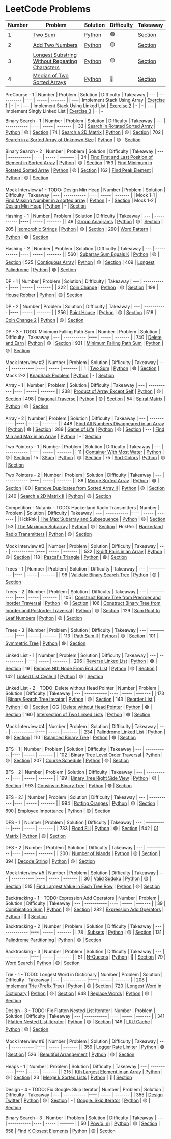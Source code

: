 # LeetCode Problems

| Number | Problem | Solution | Difficulty | Takeaway
| --- | ----------- |---- | ----- | ------- |
| 1 | [Two Sum](https://leetcode.com/problems/two-sum/) | [Python](twoSum.py) | 🟢 | [Section](./LeetNotes.md#two-sum)
| 2 | [Add Two Numbers](https://leetcode.com/problems/add-two-numbers/) | [Python](addTwoNum.py) | 🟡 | [Section](./LeetNotes.md#add-two-numbers)
| 3 | [Longest Substring Without Repeating Characters](https://leetcode.com/problems/longest-substring-without-repeating-characters/) | [Python](./lengthOfLongestSubstring.py) | 🟡 | [Section](./LeetNotes.md#longest-string-without-repeating-characters)
| 4 | [Median of Two Sorted Arrays](https://leetcode.com/problems/median-of-two-sorted-arrays/) | [Python](./medianSortedArrays.py) | 🔴 | [Section](./LeetNotes.md#median-of-two-sorted-arrays)

PreCourse - 1
| Number | Problem | Solution | Difficulty | Takeaway
| --- | ----------- |---- | ----- | ------- |
| --- | Implement Stack Using Array | [Exercise 1](https://github.com/ishaansathaye/PreCourse-1/blob/master/Exercise_1.py) | - | -
| --- | Implement Stack Using Linked List | [Exercise 2](https://github.com/ishaansathaye/PreCourse-1/blob/master/Exercise_2.py) | - | -
| --- | Implement Singly Linked List | [Exercise 3](https://github.com/ishaansathaye/PreCourse-1/blob/master/Exercise_3.py) | - | -


Binary Search - 1
| Number | Problem | Solution | Difficulty | Takeaway
| --- | ----------- |---- | ----- | ------- |
| 33 | [Search in Rotated Sorted Array](https://leetcode.com/problems/search-in-rotated-sorted-array/) | [Python](./searchRotatedSortedArray.py) | 🟡 | [Section](./LeetNotes.md#search-in-rotated-sorted-array)
| 74 | [Search a 2D Matrix](https://leetcode.com/problems/search-a-2d-matrix/) | [Python](./search2D.py) | 🟡 | [Section](./LeetNotes.md#search-a-2d-matrix)
| 702 | [Search in a Sorted Array of Unknown Size](https://leetcode.com/problems/search-in-a-sorted-array-of-unknown-size/) | [Python](./reader.py) | 🟡 | [Section](./LeetNotes.md#search-in-a-sorted-array-of-unknown-size)

Binary Search - 2
| Number | Problem | Solution | Difficulty | Takeaway
| --- | ----------- |---- | ----- | ------- |
| 34 | [Find First and Last Position of Element in Sorted Array](https://leetcode.com/problems/find-first-and-last-position-of-element-in-sorted-array/) | [Python](./searchRange.py) | 🟡 | [Section](./LeetNotes.md#find-first-and-last-position-of-element-in-sorted-array)
| 153 | [Find Minimum in Rotated Sorted Array](https://leetcode.com/problems/find-minimum-in-rotated-sorted-array/) | [Python](./findMin.py) | 🟡 | [Section](./LeetNotes.md#find-minimum-in-rotated-sorted-array)
| 162 | [Find Peak Element](https://leetcode.com/problems/find-peak-element/) | [Python](./findPeakElement.py) | 🟡 | [Section](./LeetNotes.md#find-peak-element)

Mock Interview #1 - TODO: Design Min Heap
| Number | Problem | Solution | Difficulty | Takeaway
| --- | ----------- |---- | ----- | ------- |
| Mock 1-1 | [Find Missing Number in a sorted array](https://youtu.be/LwmckBrlrRs) | [Python](./s30Mock/mock1/mock1-1.py) | - | [Section](./LeetNotes.md#find-missing-number-in-a-sorted-array)
| Mock 1-2 | [Design Min Heap](https://youtu.be/CR7HVlUs3ls) | [Python](./s30Mock/mock1/mock1-2.py) | - | [Section](./LeetNotes.md#design-min-heap)

Hashing - 1
| Number | Problem | Solution | Difficulty | Takeaway
| --- | ----------- |---- | ----- | ------- |
| 49 | [Group Anagrams](https://leetcode.com/problems/group-anagrams/) | [Python](./groupAnagrams.py) | 🟡 | [Section](./LeetNotes.md#group-anagrams)
| 205 | [Isomorphic Strings](https://leetcode.com/problems/isomorphic-strings/) | [Python](./isIsomorphic.py) | 🟡 | [Section](./LeetNotes.md#isomorphic-strings)
| 290 | [Word Pattern](https://leetcode.com/problems/word-pattern/) | [Python](./wordPattern.py) | 🟢 | [Section](./LeetNotes.md#word-pattern)

Hashing - 2
| Number | Problem | Solution | Difficulty | Takeaway
| --- | ----------- |---- | ----- | ------- |
| 560 | [Subarray Sum Equals K](https://leetcode.com/problems/subarray-sum-equals-k/) | [Python](./subarraySum.py) | 🟡 | [Section](./LeetNotes.md#subarray-sum-equals-k)
| 525 | [Contiguous Array](https://leetcode.com/problems/contiguous-array/) | [Python](./findMaxLength.py) | 🟡 | [Section](./LeetNotes.md#contiguous-array)
| 409 | [Longest Palindrome](https://leetcode.com/problems/longest-palindrome/) | [Python](./longestPalindrome.py) | 🟢 | [Section](./LeetNotes.md#longest-palindrome)

DP - 1
| Number | Problem | Solution | Difficulty | Takeaway
| --- | ----------- |---- | ----- | ------- |
| 322 | [Coin Change](https://leetcode.com/problems/coin-change/) | [Python](./coinChange.py) | 🟡 | [Section](./LeetNotes.md#coin-change)
| 198 | [House Robber](https://leetcode.com/problems/house-robber/) | [Python](./houseRobber.py) | 🟡 | [Section](./LeetNotes.md#house-robber)

DP - 2
| Number | Problem | Solution | Difficulty | Takeaway
| --- | ----------- |---- | ----- | ------- |
| 256 | [Paint House](https://leetcode.com/problems/paint-house/) | [Python](./paintHouse.py) | 🟡 | [Section](./LeetNotes.md#paint-house)
| 518 | [Coin Change 2](https://leetcode.com/problems/coin-change-2/) | [Python](./coinChange2.py) | 🟡 | [Section](./LeetNotes.md#coin-change-2)

DP - 3 - TODO: Minimum Falling Path Sum
| Number | Problem | Solution | Difficulty | Takeaway
| --- | ----------- |---- | ----- | ------- |
| 740 | [Delete and Earn](https://leetcode.com/problems/delete-and-earn/) | [Python](./deleteAndEarn.py) | 🟡 | [Section](./LeetNotes.md#delete-and-earn)
| 931 | [Minimum Falling Path Sum](https://leetcode.com/problems/minimum-falling-path-sum/) | [Python](./minFallingPathSum.py) | 🟡 | [Section](./LeetNotes.md#minimum-falling-path-sum)

Mock Interview #2
| Number | Problem | Solution | Difficulty | Takeaway
| --- | ----------- |---- | ----- | ------- |
| 1 | [Two Sum](https://leetcode.com/problems/two-sum/) | [Python](./s30Mock/mock2/mock2-1.py) | 🟢 | [Section](./LeetNotes.md#two-sum)
| Mock 2-2 | [KnapSack Problem](https://www.geeksforgeeks.org/0-1-knapsack-problem-dp-10/) | [Python](./s30Mock/mock2/mock2-2.py) | - | [Section](./LeetNotes.md#knapsack-problem)

Array - 1
| Number | Problem | Solution | Difficulty | Takeaway
| --- | ----------- |---- | ----- | ------- |
| 238 | [Product of Array Except Self](https://leetcode.com/problems/product-of-array-except-self/) | [Python](./productExceptSelf.py) | 🟡 | [Section](./LeetNotes.md#product-of-array-except-self)
| 498 | [Diagonal Traverse](https://leetcode.com/problems/diagonal-traverse/) | [Python](./findDiagonalOrder.py) | 🟡 | [Section](./LeetNotes.md#diagonal-traverse)
| 54 | [Spiral Matrix](https://leetcode.com/problems/spiral-matrix/) | [Python](./spiralOrder.py) | 🟡 | [Section](./LeetNotes.md#spiral-matrix)

Array - 2
| Number | Problem | Solution | Difficulty | Takeaway
| --- | ----------- |---- | ----- | ------- |
| 448 | [Find All Numbers Disappeared in an Array](https://leetcode.com/problems/find-all-numbers-disappeared-in-an-array/) | [Python](./findDisappearedNumbers.py) | 🟢 | [Section](./LeetNotes.md#find-all-numbers-disappeared-in-an-array)
| 289 | [Game of Life](https://leetcode.com/problems/game-of-life/) | [Python](./gameOfLife.py) | 🟡 | [Section](./LeetNotes.md#game-of-life)
| --- | [Find Min and Max in an Array](https://www.geeksforgeeks.org/maximum-and-minimum-in-an-array/) | [Python](./findMinMax.py) | - | [Section](./LeetNotes.md#find-min-and-max-in-an-array)

Two Pointers - 1
| Number | Problem | Solution | Difficulty | Takeaway
| --- | ----------- |---- | ----- | ------- |
| 11 | [Container With Most Water](https://leetcode.com/problems/container-with-most-water/) | [Python](./maxArea.py) | 🟡 | [Section](./LeetNotes.md#container-with-most-water)
| 15 | [3Sum](https://leetcode.com/problems/3sum/) | [Python](./threeSum.py) | 🟡 | [Section](./LeetNotes.md#3sum)
| 75 | [Sort Colors](https://leetcode.com/problems/sort-colors/) | [Python](./sortColors.py) | 🟡 | [Section](./LeetNotes.md#sort-colors)

Two Pointers - 2
| Number | Problem | Solution | Difficulty | Takeaway
| --- | ----------- |---- | ----- | ------- |
| 88 | [Merge Sorted Array](https://leetcode.com/problems/merge-sorted-array/) | [Python](./merge.py) | 🟢 | [Section](./LeetNotes.md#merge-sorted-array)
| 80 | [Remove Duplicates from Sorted Array II](https://leetcode.com/problems/remove-duplicates-from-sorted-array-ii/) | [Python](./removeDuplicates2.py) | 🟡 | [Section](./LeetNotes.md#remove-duplicates-from-sorted-array-ii)
| 240 | [Search a 2D Matrix II](https://leetcode.com/problems/search-a-2d-matrix-ii/) | [Python](./search2DMatrix2.py) | 🟡 | [Section](./LeetNotes.md#search-a-2d-matrix-ii)

Competition - Nutanix - TODO: Hackerland Radio Transmitters
| Number | Problem | Solution | Difficulty | Takeaway
| --- | ----------- |---- | ----- | ------- |
| HckRnk | [The Max Subarray and Subsequence](https://www.hackerrank.com/challenges/maxsubarray/problem) | [Python](./comps/nutanix/maxSubArray.py) | 🟡 | [Section](./LeetNotes.md#the-max-subarray-and-subsequence)
| 53 | [The Maximum Subarray](https://leetcode.com/problems/maximum-subarray/) | [Python](./comps/nutanix/maxSubArray.py) | 🟡 | [Section](./LeetNotes.md#the-maximum-subarray)
| HckRnk | [Hackerland Radio Transmitters](https://www.hackerrank.com/challenges/hackerland-radio-transmitters/problem) | [Python](./comps/nutanix/hackerlandRadioTransmitters.py) | 🟡 | [Section](./LeetNotes.md#hackerland-radio-transmitters)

Mock Interview #3
| Number | Problem | Solution | Difficulty | Takeaway
| --- | ----------- |---- | ----- | ------- |
| 532 | [K-diff Pairs in an Array](https://leetcode.com/problems/k-diff-pairs-in-an-array/) | [Python](./s30Mock/mock3/mock3-1.py) | 🟡 | [Section](./LeetNotes.md#k-diff-pairs-in-an-array)
| 118 | [Pascal's Triangle](https://leetcode.com/problems/pascals-triangle/) | [Python](./s30Mock/mock3/mock3-2.py) | 🟢 | [Section](./LeetNotes.md#pascals-triangle)

Trees - 1
| Number | Problem | Solution | Difficulty | Takeaway
| --- | ----------- |---- | ----- | ------- |
| 98 | [Validate Binary Search Tree](https://leetcode.com/problems/validate-binary-search-tree/) | [Python](./isValidBST.py) | 🟡 | [Section](./LeetNotes.md#validate-binary-search-tree)

Trees - 2
| Number | Problem | Solution | Difficulty | Takeaway
| --- | ----------- |---- | ----- | ------- |
| 105 | [Construct Binary Tree from Preorder and Inorder Traversal](https://leetcode.com/problems/construct-binary-tree-from-preorder-and-inorder-traversal/) | [Python](./buildTree.py) | 🟡 | [Section](./LeetNotes.md#construct-binary-tree-from-preorder-and-inorder-traversal)
| 106 | [Construct Binary Tree from Inorder and Postorder Traversal](https://leetcode.com/problems/construct-binary-tree-from-inorder-and-postorder-traversal/) | [Python](./buildTree2.py) | 🟡 | [Section](./LeetNotes.md#construct-binary-tree-from-inorder-and-postorder-traversal)
| 129 | [Sum Root to Leaf Numbers](https://leetcode.com/problems/sum-root-to-leaf-numbers/) | [Python](./sumNumbers.py) | 🟡 | [Section](./LeetNotes.md#sum-root-to-leaf-numbers)

Trees - 3
| Number | Problem | Solution | Difficulty | Takeaway
| --- | ----------- |---- | ----- | ------- |
| 113 | [Path Sum II](https://leetcode.com/problems/path-sum-ii/) | [Python](./pathSum2.py) | 🟡 | [Section](./LeetNotes.md#path-sum-ii)
| 101 | [Symmetric Tree](https://leetcode.com/problems/symmetric-tree/) | [Python](./isSymmetric.py) | 🟢  | [Section](./LeetNotes.md#symmetric-tree)

Linked List - 1
| Number | Problem | Solution | Difficulty | Takeaway
| --- | ----------- |---- | ----- | ------- |
| 206 | [Reverse Linked List](https://leetcode.com/problems/reverse-linked-list/) | [Python](./reverseList.py) | 🟢 | [Section](./LeetNotes.md#reverse-linked-list)
| 19 | [Remove Nth Node From End of List](https://leetcode.com/problems/remove-nth-node-from-end-of-list/) | [Python](./removeNthFromEnd.py) | 🟡 | [Section](./LeetNotes.md#remove-nth-node-from-end-of-list)
| 142 | [Linked List Cycle II](https://leetcode.com/problems/linked-list-cycle-ii/) | [Python](./detectCycle.py) | 🟡 | [Section](./LeetNotes.md#linked-list-cycle-ii)

Linked List - 2 - TODO: Delete without Head Pointer
| Number | Problem | Solution | Difficulty | Takeaway
| --- | ----------- |---- | ----- | ------- |
| 173 | [Binary Search Tree Iterator](https://leetcode.com/problems/binary-search-tree-iterator/) | [Python](./BSTIterator.py) | 🟡 | [Section](./LeetNotes.md#binary-search-tree-iterator)
| 143 | [Reorder List](https://leetcode.com/problems/reorder-list/) | [Python](./reorderList.py) | 🟡 | [Section](./LeetNotes.md#reorder-list)
| GG | [Delete without Head Pointer](https://practice.geeksforgeeks.org/problems/delete-without-head-pointer/1) | [Python](./deleteNode.py) | 🟢 | [Section](./LeetNotes.md#delete-without-head-pointer)
| 160 | [Intersection of Two Linked Lists](https://leetcode.com/problems/intersection-of-two-linked-lists/) | [Python](./getIntersectionNode.py) | 🟢 | [Section](./LeetNotes.md#intersection-of-two-linked-lists)

Mock Interview #4
| Number | Problem | Solution | Difficulty | Takeaway
| --- | ----------- |---- | ----- | ------- |
| 234 | [Palindrome Linked List](https://leetcode.com/problems/palindrome-linked-list/) | [Python](./s30Mock/mock4/mock4-1.py) | 🟢 | [Section](./LeetNotes.md#palindrome-linked-list)
| 110 | [Balanced Binary Tree](https://leetcode.com/problems/balanced-binary-tree/) | [Python](./s30Mock/mock4/mock4-2.py) | 🟢 | [Section](./LeetNotes.md#balanced-binary-tree)

BFS - 1
| Number | Problem | Solution | Difficulty | Takeaway
| --- | ----------- |---- | ----- | ------- |
| 102 | [Binary Tree Level Order Traversal](https://leetcode.com/problems/binary-tree-level-order-traversal/) | [Python](./levelOrder.py) | 🟡 | [Section](./LeetNotes.md#binary-tree-level-order-traversal)
| 207 | [Course Schedule](https://leetcode.com/problems/course-schedule/) | [Python](./canFinish.py) | 🟡 | [Section](./LeetNotes.md#course-schedule)

BFS - 2
| Number | Problem | Solution | Difficulty | Takeaway
| --- | ----------- |---- | ----- | ------- |
| 199 | [Binary Tree Right Side View](https://leetcode.com/problems/binary-tree-right-side-view/) | [Python](./rightSideView.py) | 🟡 | [Section](./LeetNotes.md#binary-tree-right-side-view)
| 993 | [Cousins in Binary Tree](https://leetcode.com/problems/cousins-in-binary-tree/) | [Python](./isCousins.py) | 🟢 | [Section](./LeetNotes.md#cousins-in-binary-tree)

BFS - 2.1
| Number | Problem | Solution | Difficulty | Takeaway
| --- | ----------- |---- | ----- | ------- |
| 994 | [Rotting Oranges](https://leetcode.com/problems/rotting-oranges/) | [Python](./orangesRotting.py) | 🟡 | [Section](./LeetNotes.md#rotting-oranges)
| 690 | [Employee Importance](https://leetcode.com/problems/employee-importance/) | [Python](./getImportance.py) | 🟡 | [Section](./LeetNotes.md#employee-importance)

DFS - 1
| Number | Problem | Solution | Difficulty | Takeaway
| --- | ----------- |---- | ----- | ------- |
| 733 | [Flood Fill](https://leetcode.com/problems/flood-fill/) | [Python](./floodFill.py) | 🟢 | [Section](./LeetNotes.md#flood-fill)
| 542 | [01 Matrix](https://leetcode.com/problems/01-matrix/) | [Python](./updateMatrix.py) | 🟡 | [Section](./LeetNotes.md#01-matrix)

DFS - 2
| Number | Problem | Solution | Difficulty | Takeaway
| --- | ----------- |---- | ----- | ------- |
| 200 | [Number of Islands](https://leetcode.com/problems/number-of-islands/) | [Python](./numIslands.py) | 🟡 | [Section](./LeetNotes.md#number-of-islands)
| 394 | [Decode String](https://leetcode.com/problems/decode-string/) | [Python](./decodeString.py) | 🟡 | [Section](./LeetNotes.md#decode-string)

Mock Interview #5
| Number | Problem | Solution | Difficulty | Takeaway
| --- | ----------- |---- | ----- | ------- |
| 36 | [Valid Sudoku](https://leetcode.com/problems/valid-sudoku/) | [Python](./s30Mock/mock5/mock5-1.py) | 🟡 | [Section](./LeetNotes.md#valid-sudoku)
| 515 | [Find Largest Value in Each Tree Row](https://leetcode.com/problems/find-largest-value-in-each-tree-row/) | [Python](./s30Mock/mock5/mock5-2.py) | 🟡 | [Section](./LeetNotes.md#find-largest-value-in-each-tree-row)

Backtracking - 1 - TODO: Expression Add Operators
| Number | Problem | Solution | Difficulty | Takeaway
| --- | ----------- |---- | ----- | ------- |
| 39 | [Combination Sum](https://leetcode.com/problems/combination-sum/) | [Python](./combinationSum.py) | 🟡 | [Section](./LeetNotes.md#combination-sum)
| 282 | [Expression Add Operators](https://leetcode.com/problems/expression-add-operators/) | [Python](./addOperators.py) | 🔴 | [Section](./LeetNotes.md#expression-add-operators)

Backtracking - 2
| Number | Problem | Solution | Difficulty | Takeaway
| --- | ----------- |---- | ----- | ------- |
| 78 | [Subsets](https://leetcode.com/problems/subsets/) | [Python](./subsets.py) | 🟡 | [Section](./LeetNotes.md#subsets)
| 131 | [Palindrome Partitioning](https://leetcode.com/problems/palindrome-partitioning/) | [Python](./partition.py) | 🟡 | [Section](./LeetNotes.md#palindrome-partitioning)

Backtracking - 3
| Number | Problem | Solution | Difficulty | Takeaway
| --- | ----------- |---- | ----- | ------- |
| 51 | [N-Queens](https://leetcode.com/problems/n-queens/) | [Python](./solveNQueens.py) | 🔴 | [Section](./LeetNotes.md#n-queens)
| 79 | [Word Search](https://leetcode.com/problems/word-search/) | [Python](./exist.py) | 🟡 | [Section](./LeetNotes.md#word-search)

Trie - 1 - TODO: Longest Word in Dictionary
| Number | Problem | Solution | Difficulty | Takeaway
| --- | ----------- |---- | ----- | ------- |
| 208 | [Implement Trie (Prefix Tree)](https://leetcode.com/problems/implement-trie-prefix-tree/) | [Python](./Trie.py) | 🟡 | [Section](./LeetNotes.md#implement-trie-prefix-tree)
| 720 | [Longest Word in Dictionary](https://leetcode.com/problems/longest-word-in-dictionary/) | [Python](./longestWord.py) | 🟡 | [Section](./LeetNotes.md#longest-word-in-dictionary)
| 648 | [Replace Words](https://leetcode.com/problems/replace-words/) | [Python](./replaceWords.py) | 🟡 | [Section](./LeetNotes.md#replace-words)

Design - 3 - TODO: Fix Flatten Nested List Iterator
| Number | Problem | Solution | Difficulty | Takeaway
| --- | ----------- |---- | ----- | ------- |
| 341 | [Flatten Nested List Iterator](https://leetcode.com/problems/flatten-nested-list-iterator/) | [Python](./NestedIterator.py) | 🟡 | [Section](./LeetNotes.md#flatten-nested-list-iterator)
| 146 | [LRU Cache](https://leetcode.com/problems/lru-cache/) | [Python](./LRUCache.py) | 🟡 | [Section](./LeetNotes.md#lru-cache)

Mock Interview #6
| Number | Problem | Solution | Difficulty | Takeaway
| --- | ----------- |---- | ----- | ------- |
| 359 | [Logger Rate Limiter](https://leetcode.com/problems/logger-rate-limiter/) | [Python](./s30Mock/mock6/mock6-1.py) | 🟢 | [Section](./LeetNotes.md#logger-rate-limiter)
| 526 | [Beautiful Arrangement](https://leetcode.com/problems/beautiful-arrangement/) | [Python](./s30Mock/mock6/mock6-2.py) | 🟡 | [Section](./LeetNotes.md#beautiful-arrangement)

Heaps - 1
| Number | Problem | Solution | Difficulty | Takeaway
| --- | ----------- |---- | ----- | ------- |
| 215 | [Kth Largest Element in an Array](https://leetcode.com/problems/kth-largest-element-in-an-array/) | [Python](./findKthLargest.py) | 🟡 | [Section](./LeetNotes.md#kth-largest-element-in-an-array)
| 23 | [Merge k Sorted Lists](https://leetcode.com/problems/merge-k-sorted-lists/) | [Python](./mergeKLists.py) | 🔴 | [Section](./LeetNotes.md#merge-k-sorted-lists)

Design - 4 - TODO: Fix Google: Skip Iterator
| Number | Problem | Solution | Difficulty | Takeaway
| --- | ----------- |---- | ----- | ------- |
| 355 | [Design Twitter](https://leetcode.com/problems/design-twitter/) | [Python](./Twitter.py) | 🟡 | [Section](./LeetNotes.md#design-twitter)
| - | [Google: Skip Iterator](https://leetcode.com/discuss/interview-question/341818/Google-or-Onsite-or-Skip-Iterator) | [Python](./SkipIterator.py) | 🟡 | [Section](./LeetNotes.md#skip-iterator)

Binary Search - 3
| Number | Problem | Solution | Difficulty | Takeaway
| --- | ----------- |---- | ----- | ------- |
| 50 | [Pow(x, n)](https://leetcode.com/problems/powx-n/) | [Python](./myPow.py) | 🟡 | [Section](./LeetNotes.md#powx-n)
| 658 | [Find K Closest Elements](https://leetcode.com/problems/find-k-closest-elements/) | [Python](./findClosestElements.py) | 🟡 | [Section](./LeetNotes.md#find-k-closest-elements)